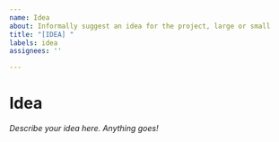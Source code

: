 ```yaml
---
name: Idea
about: Informally suggest an idea for the project, large or small
title: "[IDEA] "
labels: idea
assignees: ''

---
```


# Idea

_Describe your idea here. Anything goes!_

